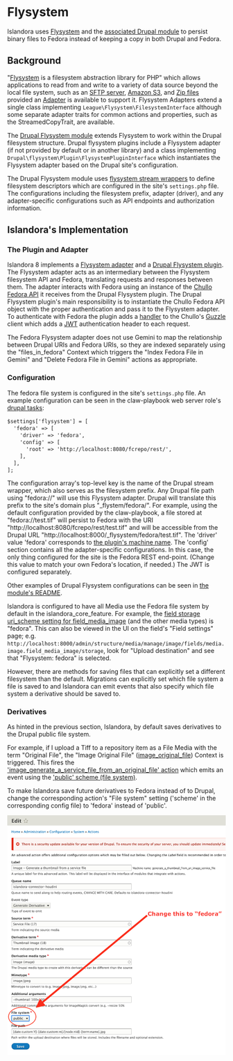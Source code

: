 # Flysystem

Islandora uses [Flysystem](https://github.com/thephpleague/flysystem) and the [associated Drupal module](https://www.drupal.org/project/flysystem) to persist binary files to Fedora instead of keeping a copy in both Drupal and Fedora.

## Background

"[Flysystem](https://flysystem.thephpleague.com/docs/) is a filesystem abstraction library for PHP" which allows applications to read from and write to a variety of data source beyond the local file system, such as an [SFTP server](https://flysystem.thephpleague.com/docs/adapter/sftp/), [Amazon S3](https://flysystem.thephpleague.com/docs/adapter/aws-s3/), and [Zip files](https://flysystem.thephpleague.com/docs/adapter/zip-archive/) provided an [Adapter](https://flysystem.thephpleague.com/docs/advanced/creating-an-adapter/) is available to support it. Flysystem Adapters extend a single class implementing `League\Flysystem\FilesystemInterface` although some separate adapter traits for common actions and properties, such as the StreamedCopyTrait, are available.

The [Drupal Flysystem module](https://www.drupal.org/project/flysystem) extends Flysystem to work within the Drupal filesystem structure. Drupal flysystem plugins include a Flysystem adapter (if not provided by default or in another library) and a class implementing `Drupal\flysystem\Plugin\FlysystemPluginInterface` which instantiates the Flysystem adapter based on the Drupal site's configuration.

The Drupal Flysystem module uses [flysystem stream wrappers](https://github.com/twistor/flysystem-stream-wrapper) to define filesystem descriptors which are configured in the site's `settings.php` file. The configurations including the filesystem prefix, adapter (driver), and any adapter-specific configurations such as API endpoints and authorization information.

## Islandora's Implementation

### The Plugin and Adapter

Islandora 8 implements a [Flysystem adapter](https://github.com/Islandora-CLAW/islandora/blob/8.x-1.x/src/Flysystem/Adapter/FedoraAdapter.php) and a [Drupal Flysystem plugin](https://github.com/Islandora-CLAW/islandora/blob/8.x-1.x/src/Flysystem/Fedora.php). The Flysystem adapter acts as an intermediary between the Flysystem filesystem API and Fedora, translating requests and responses between them. The adapter interacts with Fedora using an instance of the [Chullo Fedora API](/Islandora-CLAW/chullo/blob/main/src/IFedoraApi.php) it receives from the Drupal Flysystem plugin. The Drupal Flysystem plugin's main responsibility is to instantiate the Chullo Fedora API object with the proper authentication and pass it to the Flysystem adapter. To authenticate with Fedora the plugin adds a [handler](http://docs.guzzlephp.org/en/stable/handlers-and-middleware.html) to the Chullo's [Guzzle](http://docs.guzzlephp.org) client which adds a [JWT](https://jwt.io/) authentication header to each request. <!-- After https://github.com/Islandora-CLAW/islandora/pull/119 is merged:  To authenticate with Fedora the plugin adds a handler to the Chullo's Guzzle client with a copy of the site's JWT authentication object so that each Fedora request can generate its own Bearer token. -->

The Fedora Flysystem adapter does not use Gemini to map the relationship between Drupal URIs and Fedora URIs, so they are indexed separately using the "files_in_fedora" Context which triggers the "Index Fedora File in Gemini" and "Delete Fedora File in Gemini" actions as appropriate.

### Configuration

The fedora file system is configured in the site's `settings.php` file. An example configuration can be seen in the claw-playbook web server role's [drupal tasks](https://github.com/Islandora-Devops/claw-playbook/blob/main/roles/internal/webserver-app/tasks/drupal.yml#L12-L19):
```
$settings['flysystem'] = [
  'fedora' => [
    'driver' => 'fedora',
    'config' => [
      'root' => 'http://localhost:8080/fcrepo/rest/',
    ],
  ],
];
```
The configuration array's top-level key is the name of the Drupal stream wrapper, which also serves as the filesystem prefix. Any Drupal file path using "fedora://" will use this Flysystem adapter. Drupal will translate this prefix to the site's domain plus "\_flystem/fedora/". For example, using the default configuration provided by the claw-playbook, a file stored at "fedora://test.tif" will persist to Fedora with the URI "http://localhost:8080/fcrepo/rest/test.tif" and will be accessible from the Drupal URL "http://localhost:8000/_flysystem/fedora/test.tif". The 'driver' value 'fedora' corresponds to [the plugin's machine name](https://github.com/Islandora-CLAW/islandora/blob/8.x-1.x/src/Flysystem/Fedora.php#L21). The 'config' section contains all the adapter-specific configurations. In this case, the only thing configured for the site is the Fedora REST end-point. (Change this value to match your own Fedora's location, if needed.) The JWT is configured separately.

Other examples of Drupal Flysystem configurations can be seen in [the module's README](http://cgit.drupalcode.org/flysystem/plain/README.md?h=8.x-1.x).

Islandora is configured to have all Media use the Fedora file system by default in the islandora_core_feature. For example, the [field storage uri_scheme setting for field_media_image](https://github.com/Islandora-CLAW/islandora/blob/8.x-1.x/modules/islandora_core_feature/config/install/field.storage.media.field_media_image.yml#L17) (and the other media types) is "fedora". This can also be viewed in the UI on the field's "Field settings" page; e.g. `http://localhost:8000/admin/structure/media/manage/image/fields/media.image.field_media_image/storage`, look for "Upload destination" and see that "Flysystem: fedora" is selected.

However, there are methods for saving files that can explicitly set a different filesystem than the default. Migrations can explicitly set which file system a file is saved to and Islandora can emit events that also specify which file system a derivative should be saved to.

### Derivatives

As hinted in the previous section, Islandora, by default saves derivatives to the Drupal public file system.

For example, if I upload a Tiff to a repository item as a File Media with the term "Original File", the "Image Original File" ([image_original_file](https://github.com/Islandora-CLAW/islandora_demo/blob/8.x-1.x/config/install/context.context.image_original_file.yml)) Context is triggered. This fires the ['image_generate_a_service_file_from_an_original_file' action](https://github.com/Islandora-CLAW/islandora_demo/blob/8.x-1.x/config/install/system.action.image_generate_a_service_file_from_an_original_file.yml) which emits an event using the ['public' scheme (file system)](https://github.com/Islandora-CLAW/islandora_demo/blob/8.x-1.x/config/install/system.action.image_generate_a_service_file_from_an_original_file.yml#L17).

To make Islandora save future derivatives to Fedora instead of to Drupal, change the corresponding action's "File system" setting ('scheme' in the corresponding config file) to 'fedora' instead of 'public'.

![Screenshot showing the setting to change for the derivative generation action.](../assets/flysystem_derivative_filesystem_setting.png)
